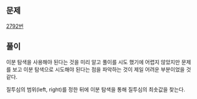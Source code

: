 ## 문제
[2792번](https://www.acmicpc.net/problem/2792)

## 풀이
이분 탐색을 사용해야 된다는 것을 미리 알고 풀이를 시도 했기에 어렵지 않았지만 문제를 보고 이분 탐색으로 시도해야 된다는 점을 파악하는 것이 제일 어려운 부분이었을 것 같다.

질투심의 범위(left, right)를 정한 뒤에 이분 탐색을 통해 질투심의 최솟값을 찾는다.

